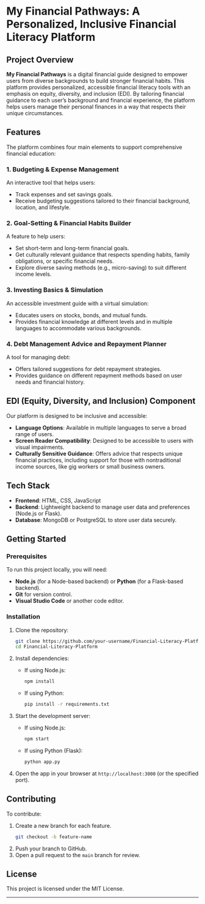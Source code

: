 # My Financial Pathways: A Personalized, Inclusive Financial Literacy Platform

## Project Overview
**My Financial Pathways** is a digital financial guide designed to empower users from diverse backgrounds to build stronger financial habits. This platform provides personalized, accessible financial literacy tools with an emphasis on equity, diversity, and inclusion (EDI). By tailoring financial guidance to each user’s background and financial experience, the platform helps users manage their personal finances in a way that respects their unique circumstances.

## Features
The platform combines four main elements to support comprehensive financial education:

### 1. Budgeting & Expense Management
An interactive tool that helps users:
- Track expenses and set savings goals.
- Receive budgeting suggestions tailored to their financial background, location, and lifestyle.

### 2. Goal-Setting & Financial Habits Builder
A feature to help users:
- Set short-term and long-term financial goals.
- Get culturally relevant guidance that respects spending habits, family obligations, or specific financial needs.
- Explore diverse saving methods (e.g., micro-saving) to suit different income levels.

### 3. Investing Basics & Simulation
An accessible investment guide with a virtual simulation:
- Educates users on stocks, bonds, and mutual funds.
- Provides financial knowledge at different levels and in multiple languages to accommodate various backgrounds.

### 4. Debt Management Advice and Repayment Planner
A tool for managing debt:
- Offers tailored suggestions for debt repayment strategies.
- Provides guidance on different repayment methods based on user needs and financial history.

## EDI (Equity, Diversity, and Inclusion) Component
Our platform is designed to be inclusive and accessible:
- **Language Options**: Available in multiple languages to serve a broad range of users.
- **Screen Reader Compatibility**: Designed to be accessible to users with visual impairments.
- **Culturally Sensitive Guidance**: Offers advice that respects unique financial practices, including support for those with nontraditional income sources, like gig workers or small business owners.

## Tech Stack
- **Frontend**: HTML, CSS, JavaScript
- **Backend**: Lightweight backend to manage user data and preferences (Node.js or Flask).
- **Database**: MongoDB or PostgreSQL to store user data securely.

## Getting Started

### Prerequisites
To run this project locally, you will need:
- **Node.js** (for a Node-based backend) or **Python** (for a Flask-based backend).
- **Git** for version control.
- **Visual Studio Code** or another code editor.

### Installation
1. Clone the repository:
   ```bash
   git clone https://github.com/your-username/Financial-Literacy-Platform.git
   cd Financial-Literacy-Platform
   ```
2. Install dependencies:
   - If using Node.js:
     ```bash
     npm install
     ```
   - If using Python:
     ```bash
     pip install -r requirements.txt
     ```

3. Start the development server:
   - If using Node.js:
     ```bash
     npm start
     ```
   - If using Python (Flask):
     ```bash
     python app.py
     ```

4. Open the app in your browser at `http://localhost:3000` (or the specified port).

## Contributing
To contribute:
1. Create a new branch for each feature.
   ```bash
   git checkout -b feature-name
   ```
2. Push your branch to GitHub.
3. Open a pull request to the `main` branch for review.

## License
This project is licensed under the MIT License.

---
